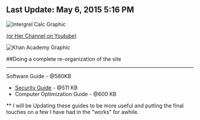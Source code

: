 ## Last Update: May 6, 2015 5:16 PM

![Intergrel Calc Graphic](http://xmetal.x10.mx/windowsHQ/graphics/support/integralCalcDotCom.gif)


[(or Her Channel on Youtube) ](http://www.youtube.com/user/TheIntegralCALC/)


![Khan Academy Graphic](http://xmetal.x10.mx/windowsHQ//graphics/khan-logo-vertical-transparent.png) 


##Doing a complete re-organization of the site

--- 
Software Guide -  @580KB

- [Security Guide](https://www.dropbox.com/s/oanv531a57zgatt/Xmetalfanx_Computer_Security_Guide.pdf)  - @511 KB
- Computer Optimization Guide - @600 KB

** I will be Updating these guides to be more useful and putting the final touches on a few I have had in the "works" for awhile.